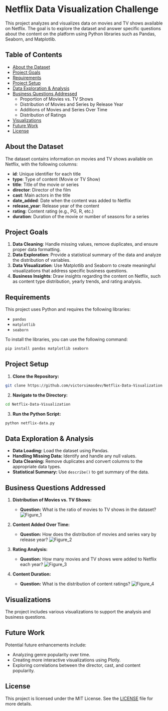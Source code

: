 # Netflix Data Visualization Challenge

This project analyzes and visualizes data on movies and TV shows available on Netflix. The goal is to explore the dataset and answer specific questions about the content on the platform using Python libraries such as Pandas, Seaborn, and Matplotlib.

## Table of Contents
- [About the Dataset](#about-the-dataset)
- [Project Goals](#project-goals)
- [Requirements](#requirements)
- [Project Setup](#project-setup)
- [Data Exploration & Analysis](#data-exploration--analysis)
- [Business Questions Addressed](#business-questions-addressed)
  -  Proportion of Movies vs. TV Shows
  -  Distribution of Movies and Series by Release Year
  -  Additions of Movies and Series Over Time
  -  Distribution of Ratings
- [Visualizations](#visualizations)
- [Future Work](#future-work)
- [License](#license)

## About the Dataset
The dataset contains information on movies and TV shows available on Netflix, with the following columns:

- **id**: Unique identifier for each title
- **type**: Type of content (Movie or TV Show)
- **title**: Title of the movie or series
- **director**: Director of the film
- **cast**: Main actors in the title
- **date_added**: Date when the content was added to Netflix
- **release_year**: Release year of the content
- **rating**: Content rating (e.g., PG, R, etc.)
- **duration**: Duration of the movie or number of seasons for a series

## Project Goals
1. **Data Cleaning**: Handle missing values, remove duplicates, and ensure proper data formatting.
2. **Data Exploration**: Provide a statistical summary of the data and analyze the distribution of variables.
3. **Data Visualization**: Use Matplotlib and Seaborn to create meaningful visualizations that address specific business questions.
4. **Business Insights**: Draw insights regarding the content on Netflix, such as content type distribution, yearly trends, and rating analysis.

## Requirements
This project uses Python and requires the following libraries:

- `pandas`
- `matplotlib`
- `seaborn`

To install the libraries, you can use the following command:
```bash
pip install pandas matplotlib seaborn
```
## Project Setup
1. **Clone the Repository:**
 ```bash
git clone https://github.com/victorsimasdev/Netflix-Data-Visualization
```
2. **Navigate to the Directory:**
```bash
cd Netflix-Data-Visualization
```
3. **Run the Python Script:**
```bash
python netflix-data.py
```
## Data Exploration & Analysis
- **Data Loading:** Load the dataset using Pandas.
- **Handling Missing Data:** Identify and handle any null values.
- **Data Cleaning:** Remove duplicates and convert columns to the appropriate data types.
- **Statistical Summary:** Use ```describe()``` to get summary of the data.

## Business Questions Addressed
1. **Distribution of Movies vs. TV Shows:**
   - **Question:** What is the ratio of movies to TV shows in the dataset?
![Figure_1](https://github.com/user-attachments/assets/7e734dc5-96a1-47ef-948d-5e45014c1379)

2. **Content Added Over Time:**
   - **Question:** How does the distribution of movies and series vary by release year?
![Figure_2](https://github.com/user-attachments/assets/741af2f4-d383-4fba-8eb5-c4b924a853ef)

3. **Rating Analysis:**
   - **Question:** How many movies and TV shows were added to Netflix each year?
![Figure_3](https://github.com/user-attachments/assets/ccb0846a-6a1b-455e-b233-8b2538718e70)
     
4. **Content Duration:**
   - **Question:** What is the distribution of content ratings?
![Figure_4](https://github.com/user-attachments/assets/8000ce08-30c8-4db4-9420-35814db068d6)
  
## Visualizations
The project includes various visualizations to support the analysis and business questions.

## Future Work
Potential future enhancements include:
   - Analyzing genre popularity over time.
   - Creating more interactive visualizations using Plotly.
   - Exploring correlations between the director, cast, and content popularity.
## License
This project is licensed under the MIT License. See the [LICENSE](LICENSE) file for more details.

